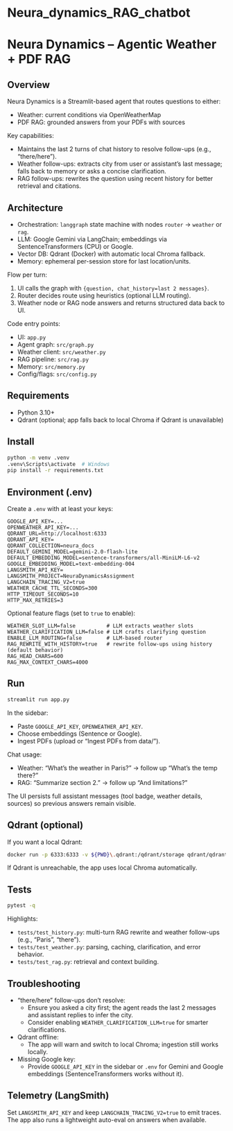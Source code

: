 # Neura_dynamics_RAG_chatbot

# Neura Dynamics – Agentic Weather + PDF RAG

## Overview
Neura Dynamics is a Streamlit-based agent that routes questions to either:
- Weather: current conditions via OpenWeatherMap
- PDF RAG: grounded answers from your PDFs with sources

Key capabilities:
- Maintains the last 2 turns of chat history to resolve follow-ups (e.g., “there/here”).
- Weather follow-ups: extracts city from user or assistant’s last message; falls back to memory or asks a concise clarification.
- RAG follow-ups: rewrites the question using recent history for better retrieval and citations.

## Architecture
- Orchestration: `langgraph` state machine with nodes `router` → `weather` or `rag`.
- LLM: Google Gemini via LangChain; embeddings via SentenceTransformers (CPU) or Google.
- Vector DB: Qdrant (Docker) with automatic local Chroma fallback.
- Memory: ephemeral per-session store for last location/units.

Flow per turn:
1) UI calls the graph with `{question, chat_history=last 2 messages}`.
2) Router decides route using heuristics (optional LLM routing).
3) Weather node or RAG node answers and returns structured data back to UI.

Code entry points:
- UI: `app.py`
- Agent graph: `src/graph.py`
- Weather client: `src/weather.py`
- RAG pipeline: `src/rag.py`
- Memory: `src/memory.py`
- Config/flags: `src/config.py`

## Requirements
- Python 3.10+
- Qdrant (optional; app falls back to local Chroma if Qdrant is unavailable)

## Install
```bash
python -m venv .venv
.venv\Scripts\activate  # Windows
pip install -r requirements.txt
```

## Environment (.env)
Create a `.env` with at least your keys:
```
GOOGLE_API_KEY=...
OPENWEATHER_API_KEY=...
QDRANT_URL=http://localhost:6333
QDRANT_API_KEY=
QDRANT_COLLECTION=neura_docs
DEFAULT_GEMINI_MODEL=gemini-2.0-flash-lite
DEFAULT_EMBEDDING_MODEL=sentence-transformers/all-MiniLM-L6-v2
GOOGLE_EMBEDDING_MODEL=text-embedding-004
LANGSMITH_API_KEY=
LANGSMITH_PROJECT=NeuraDynamicsAssignment
LANGCHAIN_TRACING_V2=true
WEATHER_CACHE_TTL_SECONDS=300
HTTP_TIMEOUT_SECONDS=10
HTTP_MAX_RETRIES=3
```

Optional feature flags (set to `true` to enable):
```
WEATHER_SLOT_LLM=false          # LLM extracts weather slots
WEATHER_CLARIFICATION_LLM=false # LLM crafts clarifying question
ENABLE_LLM_ROUTING=false        # LLM-based router
RAG_REWRITE_WITH_HISTORY=true   # rewrite follow-ups using history (default behavior)
RAG_HEAD_CHARS=600
RAG_MAX_CONTEXT_CHARS=4000
```

## Run
```bash
streamlit run app.py
```

In the sidebar:
- Paste `GOOGLE_API_KEY`, `OPENWEATHER_API_KEY`.
- Choose embeddings (Sentence or Google).
- Ingest PDFs (upload or “Ingest PDFs from data/”).

Chat usage:
- Weather: “What’s the weather in Paris?” → follow up “What’s the temp there?”
- RAG: “Summarize section 2.” → follow up “And limitations?”

The UI persists full assistant messages (tool badge, weather details, sources) so previous answers remain visible.

## Qdrant (optional)
If you want a local Qdrant:
```bash
docker run -p 6333:6333 -v ${PWD}\.qdrant:/qdrant/storage qdrant/qdrant:latest
```
If Qdrant is unreachable, the app uses local Chroma automatically.

## Tests
```bash
pytest -q
```
Highlights:
- `tests/test_history.py`: multi-turn RAG rewrite and weather follow-ups (e.g., “Paris”, “there”).
- `tests/test_weather.py`: parsing, caching, clarification, and error behavior.
- `tests/test_rag.py`: retrieval and context building.

## Troubleshooting
- “there/here” follow-ups don’t resolve:
  - Ensure you asked a city first; the agent reads the last 2 messages and assistant replies to infer the city.
  - Consider enabling `WEATHER_CLARIFICATION_LLM=true` for smarter clarifications.
- Qdrant offline:
  - The app will warn and switch to local Chroma; ingestion still works locally.
- Missing Google key:
  - Provide `GOOGLE_API_KEY` in the sidebar or `.env` for Gemini and Google embeddings (SentenceTransformers works without it).

## Telemetry (LangSmith)
Set `LANGSMITH_API_KEY` and keep `LANGCHAIN_TRACING_V2=true` to emit traces. The app also runs a lightweight auto-eval on answers when available.


